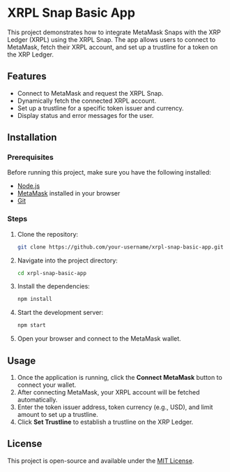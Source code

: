 
# XRPL Snap Basic App

This project demonstrates how to integrate MetaMask Snaps with the XRP Ledger (XRPL) using the XRPL Snap. The app allows users to connect to MetaMask, fetch their XRPL account, and set up a trustline for a token on the XRP Ledger.

## Features

- Connect to MetaMask and request the XRPL Snap.
- Dynamically fetch the connected XRPL account.
- Set up a trustline for a specific token issuer and currency.
- Display status and error messages for the user.

## Installation

### Prerequisites

Before running this project, make sure you have the following installed:

- [Node.js](https://nodejs.org/)
- [MetaMask](https://metamask.io/) installed in your browser
- [Git](https://git-scm.com/)

### Steps

1. Clone the repository:

   ```bash
   git clone https://github.com/your-username/xrpl-snap-basic-app.git
   ```

2. Navigate into the project directory:

   ```bash
   cd xrpl-snap-basic-app
   ```

3. Install the dependencies:

   ```bash
   npm install
   ```

4. Start the development server:

   ```bash
   npm start
   ```

5. Open your browser and connect to the MetaMask wallet.

## Usage

1. Once the application is running, click the **Connect MetaMask** button to connect your wallet.
2. After connecting MetaMask, your XRPL account will be fetched automatically.
3. Enter the token issuer address, token currency (e.g., USD), and limit amount to set up a trustline.
4. Click **Set Trustline** to establish a trustline on the XRP Ledger.

## License

This project is open-source and available under the [MIT License](LICENSE).
